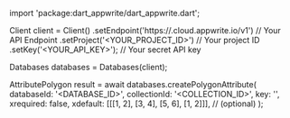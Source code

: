 import 'package:dart_appwrite/dart_appwrite.dart';

Client client = Client()
    .setEndpoint('https://<REGION>.cloud.appwrite.io/v1') // Your API Endpoint
    .setProject('<YOUR_PROJECT_ID>') // Your project ID
    .setKey('<YOUR_API_KEY>'); // Your secret API key

Databases databases = Databases(client);

AttributePolygon result = await databases.createPolygonAttribute(
    databaseId: '<DATABASE_ID>',
    collectionId: '<COLLECTION_ID>',
    key: '',
    xrequired: false,
    xdefault: [[[1, 2], [3, 4], [5, 6], [1, 2]]], // (optional)
);
